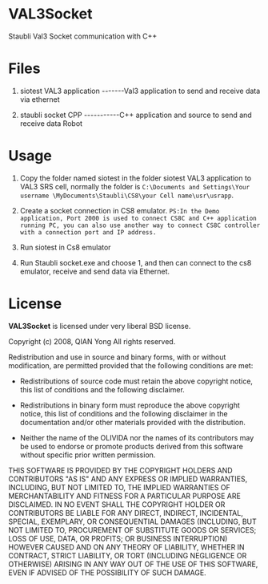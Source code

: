 VAL3Socket
==========

Staubli Val3 Socket communication with C++

Files
=========

1. siotest VAL3 application -------Val3 application to send and receive data via ethernet 

2. staubli socket CPP -----------C++ application and source to send and receive data Robot

Usage
=========

1. Copy the folder named siotest in the folder siotest VAL3 application to VAL3 SRS cell, normally the folder is `C:\Documents and Settings\Your username \MyDocuments\Staubli\CS8\your Cell name\usr\usrapp`.

2. Create a socket connection in CS8 emulator. 
`PS:In the Demo application, Port 2000 is used to connect CS8C and C++ application running PC, you can also use another way to connect CS8C controller with a connection port and IP address.`

3. Run siotest in Cs8 emulator

4. Run Staubli socket.exe and choose 1, and then can connect to the cs8 emulator, receive
and send data via Ethernet.


License
==========

**VAL3Socket** is licensed under very liberal BSD license.

Copyright (c) 2008, QIAN Yong All rights reserved.

Redistribution and use in source and binary forms, with or without modification, are permitted provided that the following conditions are met:

- Redistributions of source code must retain the above copyright notice, this list of conditions and the following disclaimer.

- Redistributions in binary form must reproduce the above copyright notice, this list of conditions and the following disclaimer in the documentation and/or other materials provided with the distribution.

- Neither the name of the OLIVIDA nor the names of its contributors may be used to endorse or promote products derived from this software without specific prior written permission.

THIS SOFTWARE IS PROVIDED BY THE COPYRIGHT HOLDERS AND CONTRIBUTORS "AS IS" AND ANY EXPRESS OR IMPLIED WARRANTIES, INCLUDING, BUT NOT LIMITED TO, THE IMPLIED WARRANTIES OF MERCHANTABILITY AND FITNESS FOR A PARTICULAR PURPOSE ARE DISCLAIMED. IN NO EVENT SHALL THE COPYRIGHT HOLDER OR CONTRIBUTORS BE LIABLE FOR ANY DIRECT, INDIRECT, INCIDENTAL, SPECIAL, EXEMPLARY, OR CONSEQUENTIAL DAMAGES (INCLUDING, BUT NOT LIMITED TO, PROCUREMENT OF SUBSTITUTE GOODS OR SERVICES; LOSS OF USE, DATA, OR PROFITS; OR BUSINESS INTERRUPTION) HOWEVER CAUSED AND ON ANY THEORY OF LIABILITY, WHETHER IN CONTRACT, STRICT LIABILITY, OR TORT (INCLUDING NEGLIGENCE OR OTHERWISE) ARISING IN ANY WAY OUT OF THE USE OF THIS SOFTWARE, EVEN IF ADVISED OF THE POSSIBILITY OF SUCH DAMAGE.